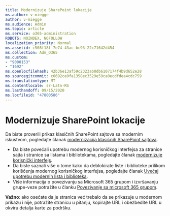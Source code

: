 ```yaml
---
title: Modernizuje SharePoint lokacije
ms.author: v-miegge
author: v-miegge
ms.audience: Admin
ms.topic: article
ms.service: o365-administration
ROBOTS: NOINDEX, NOFOLLOW
localization_priority: Normal
ms.assetid: c508f18f-7e74-43ac-bc93-22c71642d454
ms.collection: Adm_O365
ms.custom:
- "9000153"
- "1692"
ms.openlocfilehash: 42b36e13af59c2323ab0db6107174f4b9d652e28
ms.sourcegitcommit: c6692ce0fa1358ec3529e59ca0ecdfdea4cdc759
ms.translationtype: MT
ms.contentlocale: sr-Latn-RS
ms.lasthandoff: 09/15/2020
ms.locfileid: "47800586"
---
```

# <a name="modernize-your-sharepoint-sites"></a>Modernizuje SharePoint lokacije

Da biste proverili prikaz klasičnih SharePoint sajtova sa modernim iskustvom, pogledajte članak [modernizacija klasičnih SharePoint sajtova](https://docs.microsoft.com/sharepoint/dev/transform/modernize-classic-sites).

* Da biste povećali upotrebu modernog korisničkog interfejsa za stranice sajta i stranice sa listama i bibliotekama, pogledajte članak [modernizuje korisnički interfejs](https://docs.microsoft.com/sharepoint/dev/transform/modernize-userinterface).
* Da biste saznali više o tome kako da deblokirate liste i biblioteke prilikom korišćenja modernog korisničkog interfejsa, pogledajte članak [Uvećaj upotrebu modernih lista i biblioteka](https://docs.microsoft.com/sharepoint/dev/transform/modernize-userinterface-lists-and-libraries).
* Više informacija o povezivanju sa Microsoft 365 grupom i izvršavanju grupe-veze potražite u članku [Povezivanje sa microsoft 365 grupom](https://docs.microsoft.com/sharepoint/dev/transform/modernize-connect-to-office365-group).

**Važno**: ako osećate da je stranica već trebalo da se prikazuje u modernom prikazu i nije, potražite stranicu u pitanju, kopirajte URL i obezbedite URL u okviru detalja karte za podršku.
